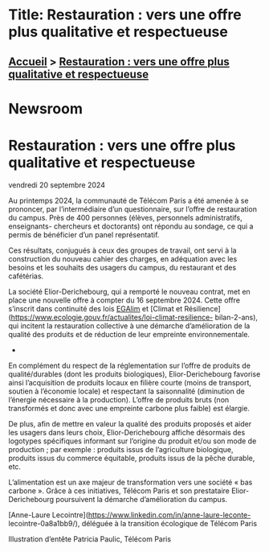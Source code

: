 # Title: Restauration : vers une offre plus qualitative et respectueuse

## [Accueil](https://www.telecom-paris.fr "https://www.telecom-paris.fr") > [Restauration : vers une offre plus qualitative et respectueuse](https://www.telecom-paris.fr/restauration-qualite-respect)

[](https://www.telecom-paris.fr/fr/accueil)

# Newsroom

# Restauration : vers une offre plus qualitative et respectueuse

vendredi 20 septembre 2024

Au printemps 2024, la communauté de Télécom Paris a été amenée à se prononcer,
par l’intermédiaire d’un questionnaire, sur l’offre de restauration du campus.
Près de 400 personnes (élèves, personnels administratifs, enseignants-
chercheurs et doctorants) ont répondu au sondage, ce qui a permis de
bénéficier d’un panel représentatif.

Ces résultats, conjugués à ceux des groupes de travail, ont servi à la
construction du nouveau cahier des charges, en adéquation avec les besoins et
les souhaits des usagers du campus, du restaurant et des cafétérias.

La société Elior-Derichebourg, qui a remporté le nouveau contrat, met en place
une nouvelle offre à compter du 16 septembre 2024. Cette offre s’inscrit dans
continuité des lois [EGAlim](https://agriculture.gouv.fr/egalim-1) et [Climat
et Résilience](https://www.ecologie.gouv.fr/actualites/loi-climat-resilience-
bilan-2-ans), qui incitent la restauration collective à une démarche
d’amélioration de la qualité des produits et de réduction de leur empreinte
environnementale.

  * 

En complément du respect de la réglementation sur l’offre de produits de
qualité/durables (dont les produits biologiques), Elior-Derichebourg favorise
ainsi l’acquisition de produits locaux en filière courte (moins de transport,
soutien à l’économie locale) et respectant la saisonnalité (diminution de
l’énergie nécessaire à la production). L’offre de produits bruts (non
transformés et donc avec une empreinte carbone plus faible) est élargie.

De plus, afin de mettre en valeur la qualité des produits proposés et aider
les usagers dans leurs choix, Elior-Derichebourg affiche désormais des
logotypes spécifiques informant sur l’origine du produit et/ou son mode de
production ; par exemple : produits issus de l’agriculture biologique,
produits issus du commerce équitable, produits issus de la pêche durable, etc.

L’alimentation est un axe majeur de transformation vers une société « bas
carbone ». Grâce à ces initiatives, Télécom Paris et son prestataire Elior-
Derichebourg poursuivent la démarche d’amélioration du campus.

[Anne-Laure Lecointre](https://www.linkedin.com/in/anne-laure-leconte-
lecointre-0a8a1bb9/), déléguée à la transition écologique de Télécom Paris

Illustration d’entête Patricia Paulic, Télécom Paris

